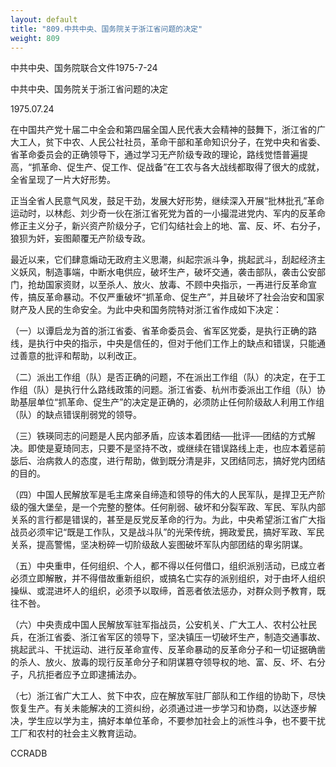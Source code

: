 ```yaml
---
layout: default
title: "809.中共中央、国务院关于浙江省问题的决定"
weight: 809
---
```


中共中央、国务院联合文件1975-7-24

中共中央、国务院关于浙江省问题的决定

1975.07.24

在中国共产党十届二中全会和第四届全国人民代表大会精神的鼓舞下，浙江省的广大工人，贫下中农、人民公社社员，革命干部和革命知识分子，在党中央和省委、省革命委员会的正确领导下，通过学习无产阶级专政的理论，路线觉悟普遍提高，“抓革命、促生产、促工作、促战备”在工农与各大战线都取得了很大的成就，全省呈现了一片大好形势。

正当全省人民意气风发，鼓足干劲，发展大好形势，继续深入开展“批林批孔”革命运动时，以林彪、刘少奇一伙在浙江省死党为首的一小撮混进党内、军内的反革命修正主义分子，新兴资产阶级分子，它们勾结社会上的地、富、反、坏、右分子，狼狈为奸，妄图颠覆无产阶级专政。

最近以来，它们肆意煽动无政府主义思潮，纠起宗派斗争，挑起武斗，刮起经济主义妖风，制造事端，中断水电供应，破坏生产，破坏交通，袭击部队，袭击公安部门，抢劫国家资财，以至杀人、放火、放毒、不顾中央指示，一再进行反革命宣传，搞反革命暴动。不仅严重破坏“抓革命、促生产”，并且破坏了社会治安和国家财产及人民的生命安全。为此中央和国务院特对浙江省作成如下决定：

（一）以谭启龙为首的浙江省委、省革命委员会、省军区党委，是执行正确的路线，是执行中央的指示，中央是信任的，但对于他们工作上的缺点和错误，只能通过善意的批评和帮助，以利改正。

（二）派出工作组（队）是否正确的问题，不在派出工作组（队）的决定，在于工作组（队）是执行什么路线政策的问题。浙江省委、杭州市委派出工作组（队）协助基层单位“抓革命、促生产”的决定是正确的，必须防止任何阶级敌人利用工作组（队）的缺点错误削弱党的领导。

（三）铁瑛同志的问题是人民内部矛盾，应该本着团结──批评──团结的方式解决。即使是夏琦同志，只要不是坚持不改，或继续在错误路线上走，也应本着惩前毖后、治病救人的态度，进行帮助，做到既分清是非，又团结同志，搞好党内团结的目的。

（四）中国人民解放军是毛主席亲自缔造和领导的伟大的人民军队，是捍卫无产阶级的强大堡垒，是一个完整的整体。任何削弱、破坏和分裂军政、军民、军队内部关系的言行都是错误的，甚至是反党反革命的行为。为此，中央希望浙江省广大指战员必须牢记“既是工作队，又是战斗队”的光荣传统，拥政爱民，搞好军政、军民关系，提高警惕，坚决粉碎一切阶级敌人妄图破坏军队内部团结的卑劣阴谋。

（五）中央重申，任何组织、个人，都不得以任何借口，组织派别活动，已成立者必须立即解散，并不得借故重新组织，或搞名亡实存的派别组织，对于由坏人组织操纵、或混进坏人的组织，必须予以取缔，首恶者依法惩办，对群众则予教育，既往不咎。

（六）中央责成中国人民解放军驻军指战员，公安机关、广大工人、农村公社民兵，在浙江省委、浙江省军区的领导下，坚决镇压一切破坏生产，制造交通事故、挑起武斗、干扰运动、进行反革命宣传、反革命暴动的反革命分子和一切证据确凿的杀人、放火、放毒的现行反革命分子和阴谋篡夺领导权的地、富、反、坏、右分子，凡抗拒者应予立即逮捕法办。

（七）浙江省广大工人、贫下中农，应在解放军驻厂部队和工作组的协助下，尽快恢复生产。有关未能解决的工资纠纷，必须通过进一步学习和协商，以达逐步解决，学生应以学为主，搞好本单位革命，不要参加社会上的派性斗争，也不要干扰工厂和农村的社会主义教育运动。

CCRADB

